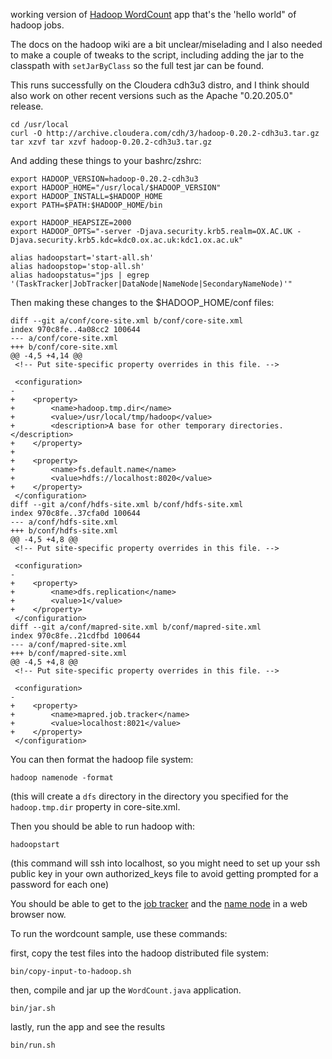 working version of [Hadoop WordCount](http://wiki.apache.org/hadoop/WordCount) app that's the 'hello world" of hadoop jobs.

The docs on the hadoop wiki are a bit unclear/miselading and I also needed to make a couple of tweaks to the script, including adding the jar to the classpath with `setJarByClass` so the full test jar can be found.

This runs successfully on the Cloudera cdh3u3 distro, and I think should also work on other recent versions such as the Apache "0.20.205.0" release.

    cd /usr/local
    curl -O http://archive.cloudera.com/cdh/3/hadoop-0.20.2-cdh3u3.tar.gz
    tar xzvf tar xzvf hadoop-0.20.2-cdh3u3.tar.gz    

And adding these things to your bashrc/zshrc:

    export HADOOP_VERSION=hadoop-0.20.2-cdh3u3
    export HADOOP_HOME="/usr/local/$HADOOP_VERSION"
    export HADOOP_INSTALL=$HADOOP_HOME
    export PATH=$PATH:$HADOOP_HOME/bin

    export HADOOP_HEAPSIZE=2000
    export HADOOP_OPTS="-server -Djava.security.krb5.realm=OX.AC.UK -Djava.security.krb5.kdc=kdc0.ox.ac.uk:kdc1.ox.ac.uk"

    alias hadoopstart='start-all.sh'
    alias hadoopstop='stop-all.sh'
    alias hadoopstatus="jps | egrep '(TaskTracker|JobTracker|DataNode|NameNode|SecondaryNameNode)'"

Then making these changes to the $HADOOP_HOME/conf files:

    diff --git a/conf/core-site.xml b/conf/core-site.xml
    index 970c8fe..4a08cc2 100644
    --- a/conf/core-site.xml
    +++ b/conf/core-site.xml
    @@ -4,5 +4,14 @@
     <!-- Put site-specific property overrides in this file. -->
     
     <configuration>
    -
    +    <property>
    +        <name>hadoop.tmp.dir</name>
    +        <value>/usr/local/tmp/hadoop</value>
    +        <description>A base for other temporary directories.</description>
    +    </property>
    +     
    +    <property>
    +        <name>fs.default.name</name>
    +        <value>hdfs://localhost:8020</value>
    +    </property>    
     </configuration>
    diff --git a/conf/hdfs-site.xml b/conf/hdfs-site.xml
    index 970c8fe..37cfa0d 100644
    --- a/conf/hdfs-site.xml
    +++ b/conf/hdfs-site.xml
    @@ -4,5 +4,8 @@
     <!-- Put site-specific property overrides in this file. -->
     
     <configuration>
    -
    +    <property>
    +        <name>dfs.replication</name>
    +        <value>1</value>
    +    </property>        
     </configuration>
    diff --git a/conf/mapred-site.xml b/conf/mapred-site.xml
    index 970c8fe..21cdfbd 100644
    --- a/conf/mapred-site.xml
    +++ b/conf/mapred-site.xml
    @@ -4,5 +4,8 @@
     <!-- Put site-specific property overrides in this file. -->
     
     <configuration>
    -
    +    <property>
    +        <name>mapred.job.tracker</name>
    +        <value>localhost:8021</value>
    +    </property>    
     </configuration>
    
You can then format the hadoop file system:

    hadoop namenode -format 
 
(this will create a `dfs` directory in the directory you specified for the `hadoop.tmp.dir` property in core-site.xml. 

Then you should be able to run hadoop with:

    hadoopstart

(this command will ssh into localhost, so you might need to set up your ssh public key in your own authorized_keys file to avoid getting prompted for a password for each one)    

You should be able to get to the [job tracker](http://localhost:50030) and the [name node](http://localhost:50070) in a web browser now.

To run the wordcount sample, use these commands:

first, copy the test files into the hadoop distributed file system:
  
    bin/copy-input-to-hadoop.sh 

then, compile and jar up the `WordCount.java` application. 
    
    bin/jar.sh

lastly, run the app and see the results

    bin/run.sh

